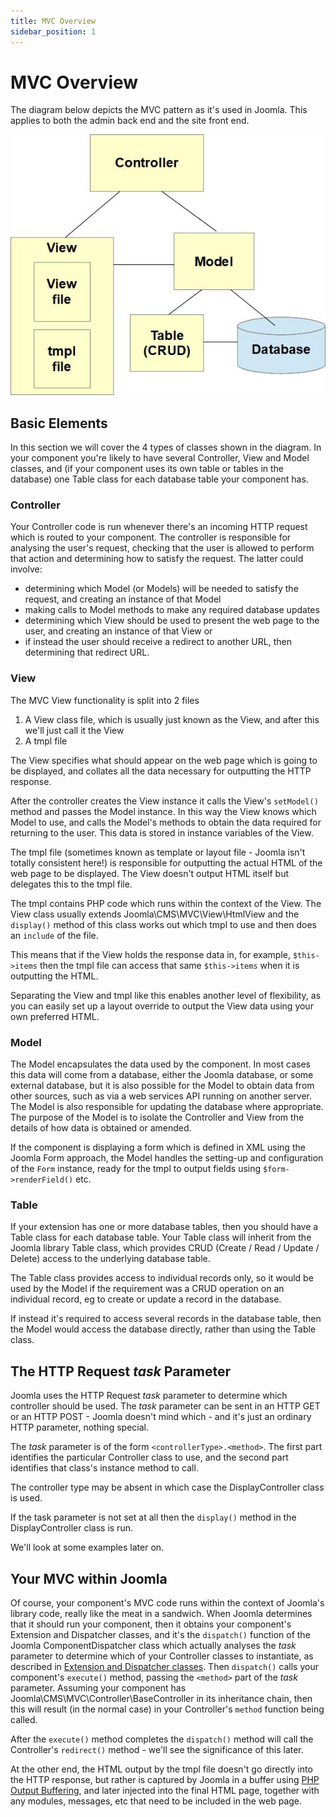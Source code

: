 ```yaml
---
title: MVC Overview
sidebar_position: 1
---
```

MVC Overview
============

The diagram below depicts the MVC pattern as it's used in Joomla. This applies to both the admin back end and the site front end.

![MVC Overview](_assets/mvc-overview.jpg "MVC Overview")

## Basic Elements

In this section we will cover the 4 types of classes shown in the diagram. In your component you're likely to have several Controller, View and Model classes, and (if your component uses its own table or tables in the database) one Table class for each database table your component has. 

### Controller
Your Controller code is run whenever there's an incoming HTTP request which is routed to your component. The controller is responsible for analysing the user's request, checking that the user is allowed to perform that action and determining how to satisfy the request. The latter could involve:

- determining which Model (or Models) will be needed to satisfy the request, and creating an instance of that Model
- making calls to Model methods to make any required database updates
- determining which View should be used to present the web page to the user, and creating an instance of that View or
- if instead the user should receive a redirect to another URL, then determining that redirect URL.

### View
The MVC View functionality is split into 2 files

1. A View class file, which is usually just known as the View, and after this we'll just call it the View
2. A tmpl file 

The View specifies what should appear on the web page which is going to be displayed, and collates all the data necessary for outputting the HTTP response.

After the controller creates the View instance it calls the View's `setModel()` method and passes the Model instance. In this way the View knows which Model to use, and calls the Model's methods to obtain the data required for returning to the user. This data is stored in instance variables of the View.

The tmpl file (sometimes known as template or layout file - Joomla isn't totally consistent here!) is responsible for outputting the actual HTML of the web page to be displayed. The View doesn't output HTML itself but delegates this to the tmpl file. 

The tmpl contains PHP code which runs within the context of the View. The View class usually extends Joomla\CMS\MVC\View\HtmlView and the `display()` method of this class works out which tmpl to use and then does an `include` of the file. 

This means that if the View holds the response data in, for example, `$this->items` then the tmpl file can access that same `$this->items` when it is outputting the HTML. 

Separating the View and tmpl like this enables another level of flexibility, as you can easily set up a layout override to output the View data using your own preferred HTML. 

### Model
The Model encapsulates the data used by the component. In most cases this data will come from a database, either the Joomla database, or some external database, but it is also possible for the Model to obtain data from other sources, such as via a web services API running on another server. The Model is also responsible for updating the database where appropriate. The purpose of the Model is to isolate the Controller and View from the details of how data is obtained or amended.

If the component is displaying a form which is defined in XML using the Joomla Form approach, the Model handles the setting-up and configuration of the `Form` instance, ready for the tmpl to output fields using `$form->renderField()` etc. 

### Table
If your extension has one or more database tables, then you should have a Table class for each database table. Your Table class will inherit from the Joomla library Table class, which provides CRUD (Create / Read / Update / Delete) access to the underlying database table.

The Table class provides access to individual records only, so it would be used by the Model if the requirement was a CRUD operation on an individual record, eg to create or update a record in the database.

If instead it's required to access several records in the database table, then the Model would access the database directly, rather than using the Table class.

## The HTTP Request *task* Parameter
Joomla uses the HTTP Request *task* parameter to determine which controller should be used. The *task* parameter can be sent in an HTTP GET or an HTTP POST - Joomla doesn't mind which - and it's just an ordinary HTTP parameter, nothing special. 

The *task* parameter is of the form `<controllerType>.<method>`. The first part identifies the particular Controller class to use, and the second part identifies that class's instance method to call.

The controller type may be absent in which case the DisplayController class is used. 

If the task parameter is not set at all then the `display()` method in the DisplayController class is run. 

We'll look at some examples later on.

## Your MVC within Joomla
Of course, your component's MVC code runs within the context of Joomla's library code, really like the meat in a sandwich. When Joomla determines that it should run your component, then it obtains your component's Extension and Dispatcher classes, and it's the `dispatch()` function of the Joomla ComponentDispatcher class which actually analyses the *task* parameter to determine which of your Controller classes to instantiate, as described in [Extension and Dispatcher classes](../../../general-concepts/extension-and-dispatcher/index.md). Then `dispatch()` calls your component's `execute()` method, passing the `<method>` part of the *task* parameter. Assuming your component has Joomla\CMS\MVC\Controller\BaseController in its inheritance chain, then this will result (in the normal case) in your Controller's `method` function being called. 

After the `execute()` method completes the `dispatch()` method will call the Controller's `redirect()` method - we'll see the significance of this later. 

At the other end, the HTML output by the tmpl file doesn't go directly into the HTTP response, but rather is captured by Joomla in a buffer using [PHP Output Buffering](https://www.php.net/manual/en/book.outcontrol.php), and later injected into the final HTML page, together with any modules, messages, etc that need to be included in the web page.